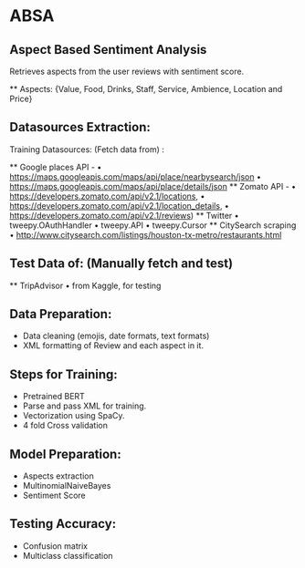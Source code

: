 # ABSA
## Aspect Based Sentiment Analysis

Retrieves aspects from the user reviews with sentiment score.

** Aspects: {Value, Food, Drinks, Staff, Service, Ambience, Location and Price}

## Datasources Extraction:
Training Datasources: (Fetch data from) :

** Google places API - 
•	https://maps.googleapis.com/maps/api/place/nearbysearch/json
•	https://maps.googleapis.com/maps/api/place/details/json
** Zomato API - 
•	https://developers.zomato.com/api/v2.1/locations,
•	https://developers.zomato.com/api/v2.1/location_details,
•	https://developers.zomato.com/api/v2.1/reviews)
** Twitter
•	tweepy.OAuthHandler
•	tweepy.API
•	tweepy.Cursor
** CitySearch scraping
•	http://www.citysearch.com/listings/houston-tx-metro/restaurants.html

## Test Data of: (Manually fetch and test)
** TripAdvisor 
•	from Kaggle, for testing

## Data Preparation:
* Data cleaning (emojis, date formats, text formats)
* XML formatting of Review and each aspect in it.

## Steps for Training:
* Pretrained BERT
* Parse and pass XML for training.
* Vectorization using SpaCy.
* 4 fold Cross validation

## Model Preparation:
* Aspects extraction 
* MultinomialNaiveBayes
* Sentiment Score

## Testing Accuracy:
* Confusion matrix
* Multiclass classification
